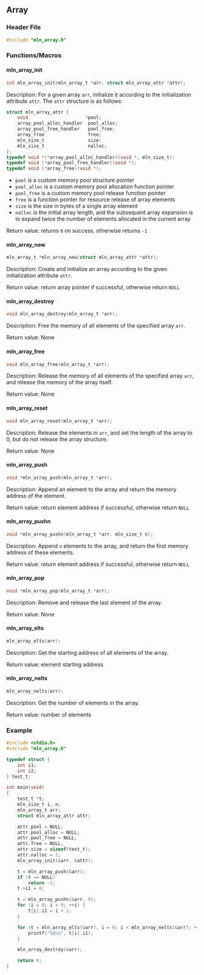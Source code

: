 ## Array



### Header File

```c
#include "mln_array.h"
```



### Functions/Macros

#### mln_array_init

```c
int mln_array_init(mln_array_t *arr, struct mln_array_attr *attr);
```

Description: For a given array `arr`, initialize it according to the initialization attribute `attr`. The `attr` structure is as follows:

```c
struct mln_array_attr {
    void                     *pool;
    array_pool_alloc_handler  pool_alloc;
    array_pool_free_handler   pool_free;
    array_free                free;
    mln_size_t                size;
    mln_size_t                nalloc;
};
typedef void *(*array_pool_alloc_handler)(void *, mln_size_t);
typedef void (*array_pool_free_handler)(void *);
typedef void (*array_free)(void *);
```

- `pool` is a custom memory pool structure pointer
- `pool_alloc` is a custom memory pool allocation function pointer
- `pool_free` is a custom memory pool release function pointer
- `free` is a function pointer for resource release of array elements
- `size` is the size in bytes of a single array element
- `nalloc` is the initial array length, and the subsequent array expansion is to expand twice the number of elements allocated in the current array

Return value: returns `0` on success, otherwise returns `-1`



#### mln_array_new

```c
mln_array_t *mln_array_new(struct mln_array_attr *attr);
```

Description: Create and initialize an array according to the given initialization attribute `attr`.

Return value: return array pointer if successful, otherwise return `NULL`



#### mln_array_destroy

```c
void mln_array_destroy(mln_array_t *arr);
```

Description: Free the memory of all elements of the specified array `arr`.

Return value: None



#### mln_array_free

```c
void mln_array_free(mln_array_t *arr);
```

Description: Release the memory of all elements of the specified array `arr`, and release the memory of the array itself.

Return value: None



#### mln_array_reset

```c
void mln_array_reset(mln_array_t *arr);
```

Description: Release the elements in `arr`, and set the length of the array to 0, but do not release the array structure.

Return value: None



#### mln_array_push

```c
void *mln_array_push(mln_array_t *arr);
```

Description: Append an element to the array and return the memory address of the element.

Return value: return element address if successful, otherwise return `NULL`



#### mln_array_pushn

```c
void *mln_array_pushn(mln_array_t *arr, mln_size_t n);
```

Description: Append `n` elements to the array, and return the first memory address of these elements.

Return value: return element address if successful, otherwise return `NULL`



#### mln_array_pop

```c
void *mln_array_pop(mln_array_t *arr);
```

Description: Remove and release the last element of the array.

Return value: None



#### mln_array_elts

```c
mln_array_elts(arr);
```

Description: Get the starting address of all elements of the array.

Return value: element starting address



#### mln_array_nelts

```c
mln_array_nelts(arr);
```

Description: Get the number of elements in the array.

Return value: number of elements



### Example

```c
#include <stdio.h>
#include "mln_array.h"

typedef struct {
    int i1;
    int i2;
} test_t;

int main(void)
{
    test_t *t;
    mln_size_t i, n;
    mln_array_t arr;
    struct mln_array_attr attr;

    attr.pool = NULL;
    attr.pool_alloc = NULL;
    attr.pool_free = NULL;
    attr.free = NULL;
    attr.size = sizeof(test_t);
    attr.nalloc = 1;
    mln_array_init(&arr, &attr);

    t = mln_array_push(&arr);
    if (t == NULL)
        return -1;
    t->i1 = 0;

    t = mln_array_pushn(&arr, 9);
    for (i = 0; i < 9; ++i) {
        t[i].i1 = i + 1;
    }

    for (t = mln_array_elts(&arr), i = 0; i < mln_array_nelts(&arr); ++i) {
        printf("%d\n", t[i].i1);
    }

    mln_array_destroy(&arr);

    return 0;
}
```


